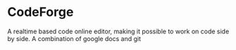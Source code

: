 # CodeForge
A realtime based code online editor, making it possible to work on code side by side. A combination of google docs and git
